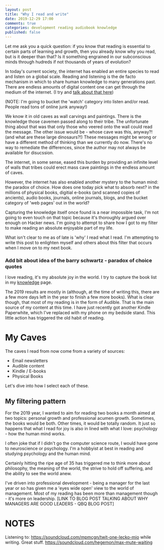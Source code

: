 ```yaml
---
layout: post
title: "Why I read and write"
date: 2019-12-29 17:00
comments: true
categories: development reading audiobook knowledge
published: false
---
```


Let me ask you a quick question: if you know that reading is essential to certain parts of learning and growth, then you already know why you read, but is it deeper than that? Is it something engrained in our subconscious minds through hudreds if not thousands of years of evolution?

In today's current society, the internet has enabled an entire species to read and listen on a global scale. Reading and listening is the de facto mechanism in which to share human knowledge to many generations past. There are endless amounts of digital content one can get through the medium of the internet. (I try and [talk about that here](/blog/2020/01/02/knowledge-consumption-routine/))

(NOTE: I'm going to bucket the 'watch' category into listen and/or read. People read tons of online junk anyway!)

We know it in old caves as wall carvings and paintings. There is the knowledge those cavemen passed along to their tribe. The unfortunate thing about that was that only those who veered onto the wall could read the message. The other issue would be - whose cave was this, anyway?! (and what are these large dinosaurs?!) These messages might be wrong or have a different method of thinking than we currently do now. There's no way to remediate the differences, since the author may not always be available for disucssion.

The internet, in some sense, eased this burden by providing an infinite level of walls that tribes could erect mass cave paintings in the endless amount of caves.

However, the internet has also enabled another mystery to the human mind: the paradox of choice. How does one today pick what to absorb next? in the millions of physical books, digitial e-books (and scanned copies of ancients), audio books, journals, online journals, blogs, and the bucket category of 'web pages' out in the world?

Capturing the knowledge itself once found is a near impossible task, I'm not going to even touch on that topic because it's thoroughly argued over enough on Hacker news. I'm going to attempt to share how I got to my filter to make reading an absolute enjoyable part of my life.

What isn't clear to me as of late is 'why' I read what I read. I'm attempting to write this post to enlighten myself and others about this filter that occurs when I move on to my next book.

### Add bit about idea of the barry schwartz - paradox of choice quotes


I love reading, it's my absolute joy in the world. I try to capture the book list in my [knowledge](/knowledge) page.

The 2019 results are mostly in (although, at the time of writing this, there are a few more days left in the year to finish a few more books). What is clear though, that most of my reading is in the form of Audible. That is the main source of my content at this time. I have just recently got another Kindle Paperwhite, which I've replaced with my phone on my bedside stand. This little action has triggered the old habit of reading.

# My Caves

The caves I read from now come from a variety of sources:

* Email newsletters
* Audible content
* Kindle / E-books
* Physical Books

Let's dive into how I select each of these.

## My filtering pattern

For the 2019 year, I wanted to aim for reading two books a month aimed at two topics: personal growth and professional acumen growth. Sometimes, the books would be both. Other times, it would be totally random. It just so happens that what I read for joy is also in lined with what I love: psychology - how the human mind works.

I often joke that if I didn't go the computer science route, I would have gone to neuroscience or psychology. I'm a hobbyist at best in reading and studying psychology and the human mind.

Certainly hitting the ripe age of 35 has triggered me to think more about philosophy, the meaning of the world, the strive to hold off suffering, and the ability to see the world anew.

I've driven into professional development - being a manager for the last year or so has given me a 'eyes wide open' view to the world of management. Most of my reading has been more than management though - it's more on leadership. [LINK TO BLOG POST TALKING ABOUT WHY MANAGERS ARE GOOD LEADERS - QBQ BLOG POST]



# NOTES
Listening to: https://soundcloud.com/mpmcgn/twit-one-lecko-mio while writing. Great stuff.
https://soundcloud.com/hegemon/max-mute-waiting
